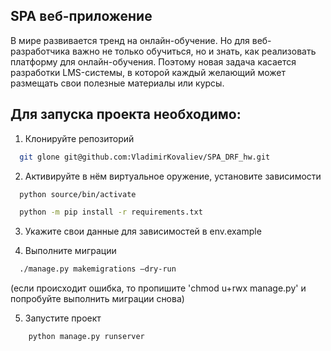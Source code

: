 ## SPA веб-приложение
В мире развивается тренд на онлайн-обучение. Но для веб-разработчика важно не только обучиться, но и знать, как реализовать платформу для онлайн-обучения.
Поэтому новая задача касается разработки LMS-системы, в которой каждый желающий может размещать свои полезные материалы или курсы.


## Для запуска проекта необходимо:

1. Клонируйте репозиторий
```bash
  git glone git@github.com:VladimirKovaliev/SPA_DRF_hw.git
```
2. Активируйте в нём виртуальное оружение, установите зависимости
```bash
  python source/bin/activate
```
```bash
  python -m pip install -r requirements.txt 
```
3. Укажите свои данные для зависимостей в env.example

4. Выполните миграции
```bash
  ./manage.py makemigrations –dry-run
```
(если происходит ошибка, то пропишите 
'chmod u+rwx manage.py' и попробуйте выполнить миграции снова)


5. Запустите проект
```bash
    python manage.py runserver
```

